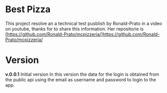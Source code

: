 # Best Pizza

This project resolve an a technical test pusblish by Ronald-Prato in a video on youtube, thanks for to share this information.
Her repositorie is [https://github.com/Ronald-Prato/mcpizzeria/]https://github.com/Ronald-Prato/mcpizzeria/

# Version
**v.0.0.1** Initial version
In this version the data for the login is obtained from the public api using the email as username and password to login to the app.
